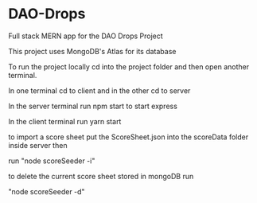# DAO-Drops

Full stack MERN app for the DAO Drops Project

This project uses MongoDB's Atlas for its database

To run the project locally cd into the project folder and then open another terminal.

In one terminal cd to client and in the other cd to server

In the server terminal run npm start to start express

In the client terminal run yarn start

to import a score sheet put the ScoreSheet.json into the scoreData folder inside server then

run "node scoreSeeder -i"

to delete the current score sheet stored in mongoDB run

"node scoreSeeder -d"
